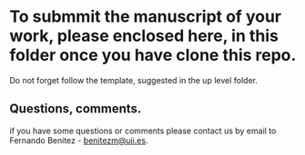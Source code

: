 # To submmit the manuscript of your work, please enclosed here, in this folder once you have clone this repo.

Do not forget follow the template, suggested in the up level folder.

## Questions, comments.

if you have some questions or comments please contact us by email to Fernando Benitez - benitezm@uji.es.
